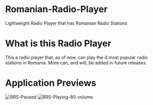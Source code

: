 # Romanian-Radio-Player
 Lightweight Radio Player that has Romanian Radio Stations
# What is this Radio Player
 This a radio player that, as of now, can play the 4 most popular radio stations in Romania. More can, and will, be added in future releases.
# Application Previews
 ![RRS-Paused](https://i.imgur.com/UYM6SrG.png)
 ![RRS-Playing-80-volume](https://i.imgur.com/2agGj23.png)
